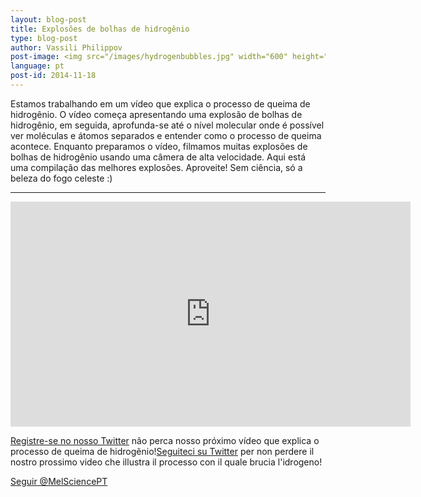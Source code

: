 ```yaml
---
layout: blog-post
title: Explosões de bolhas de hidrogênio
type: blog-post
author: Vassili Philippov
post-image: <img src="/images/hydrogenbubbles.jpg" width="600" height="325" alt="Explosões de bolhas de hidrogênio">
language: pt
post-id: 2014-11-18
---
```

Estamos trabalhando em um vídeo que explica o processo de queima de hidrogênio. O vídeo começa apresentando uma explosão de bolhas de hidrogênio, em seguida, aprofunda-se até o nível molecular onde é possível ver moléculas e átomos separados e entender como o processo de queima acontece. Enquanto preparamos o vídeo, filmamos muitas explosões de bolhas de hidrogênio usando uma câmera de alta velocidade. Aqui está uma compilação das melhores explosões. Aproveite! Sem ciência, só a beleza do fogo celeste :) 
<!-- more -->

---

<iframe width="640" height="360" src="http://www.youtube.com/embed/RuXXLjpc67c?rel=0" frameborder="0" allowfullscreen></iframe>
<br/>

<a href="https://twitter.com/MelSciencePT">Registre-se no nosso Twitter</a> não perca nosso próximo vídeo que explica o processo de queima de hidrogênio!<a href="https://twitter.com/MelScienceIT">Seguiteci su Twitter</a> per non perdere il nostro prossimo video che illustra il processo con il quale brucia l'idrogeno!

<!-- Begin Twitter follow -->
<a href="https://twitter.com/MelSciencePT" class="twitter-follow-button" data-show-count="false" data-lang="pt" data-size="large">Seguir @MelSciencePT</a>
<script>!function(d,s,id){var js,fjs=d.getElementsByTagName(s)[0],p=/^http:/.test(d.location)?'http':'https';if(!d.getElementById(id)){js=d.createElement(s);js.id=id;js.src=p+'://platform.twitter.com/widgets.js';fjs.parentNode.insertBefore(js,fjs);}}(document, 'script', 'twitter-wjs');</script>
<!-- End Twitter follow -->
